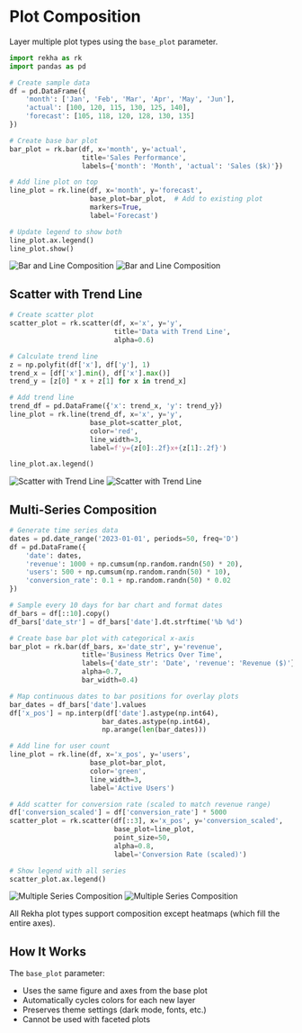 # Plot Composition

Layer multiple plot types using the `base_plot` parameter.

```python
import rekha as rk
import pandas as pd

# Create sample data
df = pd.DataFrame({
    'month': ['Jan', 'Feb', 'Mar', 'Apr', 'May', 'Jun'],
    'actual': [100, 120, 115, 130, 125, 140],
    'forecast': [105, 118, 120, 128, 130, 135]
})

# Create base bar plot
bar_plot = rk.bar(df, x='month', y='actual',
                  title='Sales Performance',
                  labels={'month': 'Month', 'actual': 'Sales ($k)'})

# Add line plot on top
line_plot = rk.line(df, x='month', y='forecast',
                    base_plot=bar_plot,  # Add to existing plot
                    markers=True,
                    label='Forecast')

# Update legend to show both
line_plot.ax.legend()
line_plot.show()
```

<div class="plot-container">
<img src="../../_static/plots/advanced_composition_bar_line_light.png" alt="Bar and Line Composition" class="plot-light">
<img src="../../_static/plots/advanced_composition_bar_line_dark.png" alt="Bar and Line Composition" class="plot-dark">
</div>

## Scatter with Trend Line

```python
# Create scatter plot
scatter_plot = rk.scatter(df, x='x', y='y',
                          title='Data with Trend Line',
                          alpha=0.6)

# Calculate trend line
z = np.polyfit(df['x'], df['y'], 1)
trend_x = [df['x'].min(), df['x'].max()]
trend_y = [z[0] * x + z[1] for x in trend_x]

# Add trend line
trend_df = pd.DataFrame({'x': trend_x, 'y': trend_y})
line_plot = rk.line(trend_df, x='x', y='y',
                    base_plot=scatter_plot,
                    color='red',
                    line_width=3,
                    label=f'y={z[0]:.2f}x+{z[1]:.2f}')

line_plot.ax.legend()
```

<div class="plot-container">
<img src="../../_static/plots/advanced_composition_scatter_trend_light.png" alt="Scatter with Trend Line" class="plot-light">
<img src="../../_static/plots/advanced_composition_scatter_trend_dark.png" alt="Scatter with Trend Line" class="plot-dark">
</div>

## Multi-Series Composition

```python
# Generate time series data
dates = pd.date_range('2023-01-01', periods=50, freq='D')
df = pd.DataFrame({
    'date': dates,
    'revenue': 1000 + np.cumsum(np.random.randn(50) * 20),
    'users': 500 + np.cumsum(np.random.randn(50) * 10),
    'conversion_rate': 0.1 + np.random.randn(50) * 0.02
})

# Sample every 10 days for bar chart and format dates
df_bars = df[::10].copy()
df_bars['date_str'] = df_bars['date'].dt.strftime('%b %d')

# Create base bar plot with categorical x-axis
bar_plot = rk.bar(df_bars, x='date_str', y='revenue',
                  title='Business Metrics Over Time',
                  labels={'date_str': 'Date', 'revenue': 'Revenue ($)'},
                  alpha=0.7,
                  bar_width=0.4)

# Map continuous dates to bar positions for overlay plots
bar_dates = df_bars['date'].values
df['x_pos'] = np.interp(df['date'].astype(np.int64), 
                       bar_dates.astype(np.int64), 
                       np.arange(len(bar_dates)))

# Add line for user count
line_plot = rk.line(df, x='x_pos', y='users',
                    base_plot=bar_plot,
                    color='green',
                    line_width=3,
                    label='Active Users')

# Add scatter for conversion rate (scaled to match revenue range)
df['conversion_scaled'] = df['conversion_rate'] * 5000
scatter_plot = rk.scatter(df[::3], x='x_pos', y='conversion_scaled',
                          base_plot=line_plot,
                          point_size=50,
                          alpha=0.8,
                          label='Conversion Rate (scaled)')

# Show legend with all series
scatter_plot.ax.legend()
```

<div class="plot-container">
<img src="../../_static/plots/advanced_composition_multi_series_light.png" alt="Multiple Series Composition" class="plot-light">
<img src="../../_static/plots/advanced_composition_multi_series_dark.png" alt="Multiple Series Composition" class="plot-dark">
</div>

All Rekha plot types support composition except heatmaps (which fill the entire axes).

## How It Works

The `base_plot` parameter:
- Uses the same figure and axes from the base plot
- Automatically cycles colors for each new layer
- Preserves theme settings (dark mode, fonts, etc.)
- Cannot be used with faceted plots

